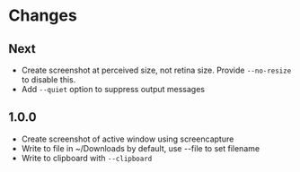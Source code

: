 # Changes

## Next

- Create screenshot at perceived size, not retina size. Provide `--no-resize` to disable this.
- Add `--quiet` option to suppress output messages

## 1.0.0

- Create screenshot of active window using screencapture
- Write to file in ~/Downloads by default, use --file to set filename
- Write to clipboard with `--clipboard`
